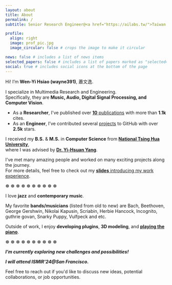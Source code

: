 ```yaml
---
layout: about
title: About
permalink: /
subtitle: Senior Research Engineer@<a href="https://ailabs.tw/">Taiwan AILabs</a>

profile:
  align: right
  image: prof_pic.jpg
  image_circular: false # crops the image to make it circular

news: false # includes a list of news items
selected_papers: false # includes a list of papers marked as "selected={true}"
social: true # includes social icons at the bottom of the page
---
```


Hi! I’m **Wen-Yi Hsiao (wayne391)**, 蕭文逸.

I specialize in Multimedia Research and Engineering.   
Specifically, they are **Music, Audio, Digital Signal Processing, and Computer Vision**.    
* As a **Researcher**, I've published over [**10** publications]() with more than **1.1k** cites.  
* As an **Engineer**, I’ve contributed several [projects]() to GitHub with over **2.5k** stars.  

I received my **B.S.** & **M.S.** in **Computer Science** from **[National Tsing Hua University](https://www.nthu.edu.tw/)**,   
where I was advised by **[Dr. Yi-Hsuan Yang](https://affige.github.io/)**.     

I've met many amazing people and worked on many exciting projects along the journey.   
For more details, feel free to check out my [**slides** introducing my work experience](https://docs.google.com/presentation/d/1yQgeV4nE4nXBTuv4hxB11M_98OYn6chD7o9HGma7WAE/edit?usp=sharing).

☸ ☸ ☸ ☸ ☸ ☸ ☸ ☸ ☸ ☸ 
<br/>

I love **jazz** and **contemporary music**.   

My favorite **bands/musicians** (listed from old to new) are Bach, Beethoven, George Gershwin, Nikolai Kapusin, Scriabin, Herbie Hancock, Incognito, guthrie govan, Snarky Puppy, Vulfpeck and etc.

Outside of work, I enjoy **developing plugins**, **3D modeling**, and **[playing the piano]()**.  

☸ ☸ ☸ ☸ ☸ ☸ ☸ ☸ ☸ ☸ 
<br/>

***I’m currently exploring new challenges and possibilities!***   

***I will attend ISMIR'24@San Francisco.***   

Feel free to reach out if you'd like to discuss new ideas, potential collaborations, or job opportunities.


<br/>
<br/>
<br/>